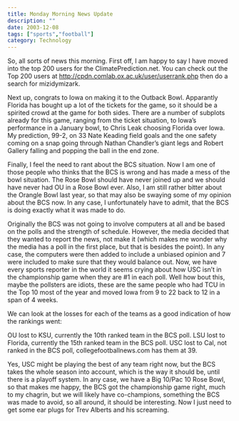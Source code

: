 ```yaml
---
title: Monday Morning News Update
description: ""
date: 2003-12-08
tags: ["sports","football"]
category: Technology
---
```


So, all sorts of news this morning. First off, I am happy to say I have moved into the top 200 users for the ClimatePrediction.net. You can check out the Top 200 users at http://cpdn.comlab.ox.ac.uk/user/userrank.php then do a search for mizidymizark.

Next up, congrats to Iowa on making it to the Outback Bowl. Apparantly Florida has bought up a lot of the tickets for the game, so it should be a spirited crowd at the game for both sides. There are a number of subplots already for this game, ranging from the ticket situation, to Iowa’s performance in a January bowl, to Chris Leak choosing Florida over Iowa. My prediction, 99-2, on 33 Nate Keading field goals and the one safety coming on a snap going through Nathan Chandler’s giant legs and Robert Gallery falling and popping the ball in the end zone.

Finally, I feel the need to rant about the BCS situation. Now I am one of those people who thinks that the BCS is wrong and has made a mess of the bowl situation. The Rose Bowl should have never joined up and we should have never had OU in a Rose Bowl ever. Also, I am still rather bitter about the Orangle Bowl last year, so that may also be swaying some of my opinion about the BCS now. In any case, I unfortunately have to admit, that the BCS is doing exactly what it was made to do.

Originally the BCS was not going to involve computers at all and be based on the polls and the strength of schedule. However, the media decided that they wanted to report the news, not make it (which makes me wonder why the media has a poll in the first place, but that is besides the point). In any case, the computers were then added to include a unbiased opinion and 7 were included to make sure that they would balance out. Now, we have every sports reporter in the world it seems crying about how USC isn’t in the championship game when they are #1 in each poll. Well how bout this, maybe the pollsters are idiots, these are the same people who had TCU in the Top 10 most of the year and moved Iowa from 9 to 22 back to 12 in a span of 4 weeks.

We can look at the losses for each of the teams as a good indication of how the rankings went:

OU lost to KSU, currently the 10th ranked team in the BCS poll.
LSU lost to Florida, currently the 15th ranked team in the BCS poll.
USC lost to Cal, not ranked in the BCS poll, collegefootballnews.com has them at 39.

Yes, USC might be playing the best of any team right now, but the BCS takes the whole season into account, which is the way it should be, until there is a playoff system. In any case, we have a Big 10/Pac 10 Rose Bowl, so that makes me happy, the BCS got the championship game right, much to my chagrin, but we will likely have co-champions, something the BCS was made to avoid, so all around, it should be interesting. Now I just need to get some ear plugs for Trev Alberts and his screaming.